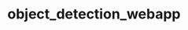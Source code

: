 # object_detection_webapp

<!--
#field
AI

#groups
Computer Vision

#languages
Python

#frames and libs
Flask
Numpy
TensorFlow

-->

